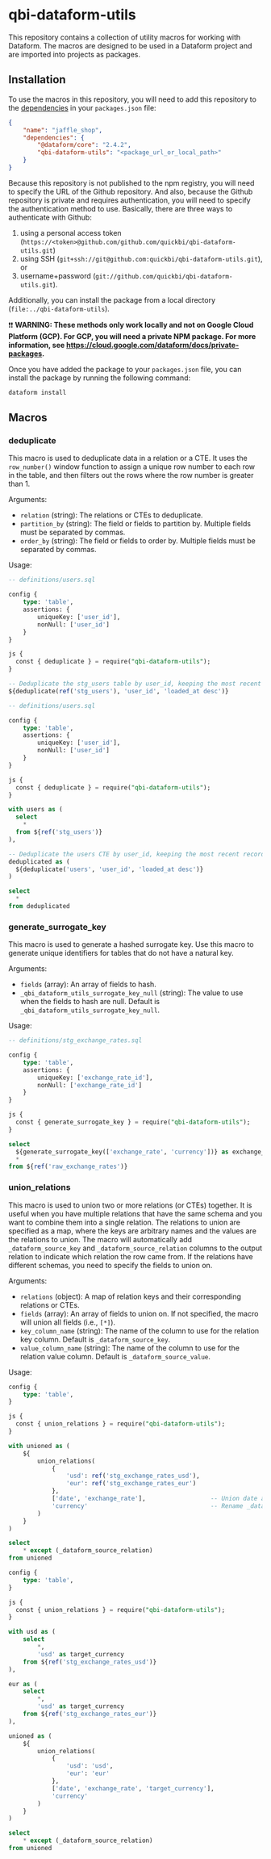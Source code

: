# qbi-dataform-utils

This repository contains a collection of utility macros for working with Dataform. The macros are designed to be used in a Dataform project and are imported into projects as packages.

## Installation

To use the macros in this repository, you will need to add this repository to the [dependencies](https://docs.npmjs.com/cli/v10/configuring-npm/package-json#dependencies) in your `packages.json` file:

```json
{
    "name": "jaffle_shop",
    "dependencies": {
        "@dataform/core": "2.4.2",
        "qbi-dataform-utils": "<package_url_or_local_path>"
    }
}
```

Because this repository is not published to the npm registry, you will need to specify the URL of the Github repository. And also, because the Github repository is private and requires authentication, you will need to specify the authentication method to use. Basically, there are three ways to authenticate with Github:

1. using a personal access token (`https://<token>@github.com/github.com/quickbi/qbi-dataform-utils.git`)
2. using SSH (`git+ssh://git@github.com:quickbi/qbi-dataform-utils.git`), or
3. username+password (`git://github.com/quickbi/qbi-dataform-utils.git`).

Additionally, you can install the package from a local directory (`file:../qbi-dataform-utils`).

❗❗ **WARNING: These methods only work locally and not on Google Cloud Platform (GCP). For GCP, you will need a private NPM package. For more information, see https://cloud.google.com/dataform/docs/private-packages.**

Once you have added the package to your `packages.json` file, you can install the package by running the following command:

```bash
dataform install
```

## Macros

### deduplicate

This macro is used to deduplicate data in a relation or a CTE. It uses the `row_number()` window function to assign a unique row number to each row in the table, and then filters out the rows where the row number is greater than 1.

Arguments:

- `relation` (string): The relations or CTEs to deduplicate.
- `partition_by` (string): The field or fields to partition by. Multiple fields must be separated by commas.
- `order_by` (string): The field or fields to order by. Multiple fields must be separated by commas.

Usage:

```sql
-- definitions/users.sql

config {
    type: 'table',
    assertions: {
        uniqueKey: ['user_id'],
        nonNull: ['user_id']
    }
}

js {
  const { deduplicate } = require("qbi-dataform-utils");
}

-- Deduplicate the stg_users table by user_id, keeping the most recent record
${deduplicate(ref('stg_users'), 'user_id', 'loaded_at desc')}
```

```sql
-- definitions/users.sql

config {
    type: 'table',
    assertions: {
        uniqueKey: ['user_id'],
        nonNull: ['user_id']
    }
}

js {
  const { deduplicate } = require("qbi-dataform-utils");
}

with users as (
  select
    *
  from ${ref('stg_users')}
),

-- Deduplicate the users CTE by user_id, keeping the most recent record
deduplicated as (
  ${deduplicate('users', 'user_id', 'loaded_at desc')}
)

select
  *
from deduplicated
```

### generate_surrogate_key

This macro is used to generate a hashed surrogate key. Use this macro to generate unique identifiers for tables that do not have a natural key.

Arguments:

- `fields` (array): An array of fields to hash.
- `_qbi_dataform_utils_surrogate_key_null` (string): The value to use when the fields to hash are null. Default is `_qbi_dataform_utils_surrogate_key_null`.

Usage:

```sql
-- definitions/stg_exchange_rates.sql

config {
    type: 'table',
    assertions: {
        uniqueKey: ['exchange_rate_id'],
        nonNull: ['exchange_rate_id']
    }
}

js {
  const { generate_surrogate_key } = require("qbi-dataform-utils");
}

select
  ${generate_surrogate_key(['exchange_rate', 'currency'])} as exchange_rate_id,
  *
from ${ref('raw_exchange_rates')}
```

### union_relations

This macro is used to union two or more relations (or CTEs) together. It is useful when you have multiple relations that have the same schema and you want to combine them into a single relation. The relations to union are specified as a map, where the keys are arbitrary names and the values are the relations to union. The macro will automatically add `_dataform_source_key` and `_dataform_source_relation` columns to the output relation to indicate which relation the row came from. If the relations have different schemas, you need to specify the fields to union on.

Arguments:

- `relations` (object): A map of relation keys and their corresponding relations or CTEs.
- `fields` (array): An array of fields to union on. If not specified, the macro will union all fields (i.e., `[*]`).
- `key_column_name` (string): The name of the column to use for the relation key column. Default is `_dataform_source_key`.
- `value_column_name` (string): The name of the column to use for the relation value column. Default is `_dataform_source_value`.

Usage:

```sql
config {
    type: 'table',
}

js {
  const { union_relations } = require("qbi-dataform-utils");
}

with unioned as (
    ${
        union_relations(
            {
                'usd': ref('stg_exchange_rates_usd'),
                'eur': ref('stg_exchange_rates_eur')
            },
            ['date', 'exchange_rate'],                  -- Union date and exchange_rate fields only
            'currency'                                  -- Rename _dataform_source_key to currency
        )
    }
)

select
    * except (_dataform_source_relation)
from unioned
```

```sql
config {
    type: 'table',
}

js {
  const { union_relations } = require("qbi-dataform-utils");
}

with usd as (
    select
        *,
        'usd' as target_currency
    from ${ref('stg_exchange_rates_usd')}
),

eur as (
    select
        *,
        'usd' as target_currency
    from ${ref('stg_exchange_rates_eur')}
),

unioned as (
    ${
        union_relations(
            {
                'usd': 'usd',
                'eur': 'eur'
            },
            ['date', 'exchange_rate', 'target_currency'],
            'currency'
        )
    }
)

select
    * except (_dataform_source_relation)
from unioned
```
